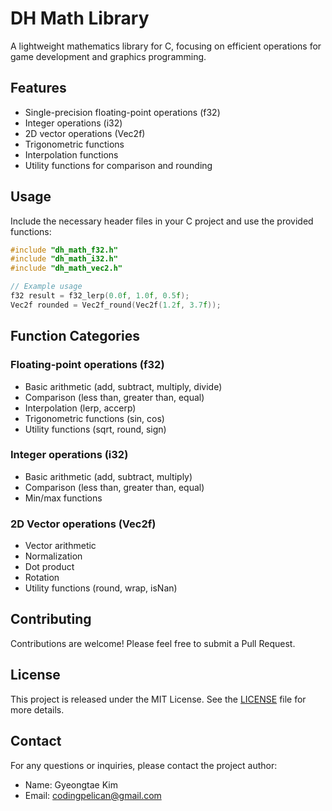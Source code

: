 # DH Math Library

A lightweight mathematics library for C, focusing on efficient operations for game development and graphics programming.

## Features

- Single-precision floating-point operations (f32)
- Integer operations (i32)
- 2D vector operations (Vec2f)
- Trigonometric functions
- Interpolation functions
- Utility functions for comparison and rounding

## Usage

Include the necessary header files in your C project and use the provided functions:

```c
#include "dh_math_f32.h"
#include "dh_math_i32.h"
#include "dh_math_vec2.h"

// Example usage
f32 result = f32_lerp(0.0f, 1.0f, 0.5f);
Vec2f rounded = Vec2f_round(Vec2f(1.2f, 3.7f));
```

## Function Categories

### Floating-point operations (f32)

- Basic arithmetic (add, subtract, multiply, divide)
- Comparison (less than, greater than, equal)
- Interpolation (lerp, accerp)
- Trigonometric functions (sin, cos)
- Utility functions (sqrt, round, sign)

### Integer operations (i32)

- Basic arithmetic (add, subtract, multiply)
- Comparison (less than, greater than, equal)
- Min/max functions

### 2D Vector operations (Vec2f)

- Vector arithmetic
- Normalization
- Dot product
- Rotation
- Utility functions (round, wrap, isNan)

## Contributing

Contributions are welcome! Please feel free to submit a Pull Request.

## License

This project is released under the MIT License. See the [LICENSE](./LICENSE) file for more details.

## Contact

For any questions or inquiries, please contact the project author:
- Name: Gyeongtae Kim
- Email: <codingpelican@gmail.com>
